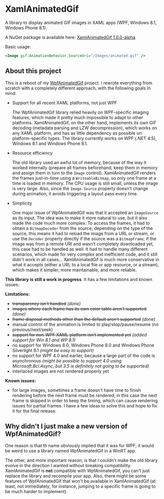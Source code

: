 XamlAnimatedGif
===============

A library to display animated GIF images in XAML apps (WPF, Windows 8.1, Windows Phone 8.1).

A NuGet package is available here: [XamlAnimatedGif 1.0.0-alpha](http://www.nuget.org/packages/XamlAnimatedGif/1.0.0-alpha)

Basic usage:

```xml
<Image gif:AnimationBehavior.SourceUri="/Images/animated.gif" />
```

About this project
------------------

This is a reboot of my [WpfAnimatedGif](https://github.com/thomaslevesque/WpfAnimatedGif) project. I rewrote everything from scratch with a completely different approach, with the following goals in mind:

- Support for all recent XAML platforms, not just WPF

  The WpfAnimatedGif library relied heavily on WPF-specific imaging features, which made it pretty much impossible to adapt to other platforms. XamlAnimatedGif, on the other hand, implements its own GIF decoding (metadata parsing and LZW decompression), which works on any XAML platform, and has as little dependency as possible on platform-specific types. The library currently works on WPF (.NET 4.5), Windows 8.1 and Windows Phone 8.1.

- Resource efficiency

  The old library used an awful lot of memory, because of the way it worked internally (prepare all frames beforehand, keep them in memory and assign them in turn to the `Image` control). XamlAnimatedGif renders the frames just-in-time using a `WriteableBitmap`, so only one frame at a time is loaded in memory. The CPU usage is still small, unless the image is very large. Also, since the `Image.Source` property doesn't change during animation, it avoids triggering a layout pass every time.

- Simplicity

  One major issue of WpfAnimatedGif was that it accepted an `ImageSource` as its input. The idea was to make it more natural to use, but it also made the code much more complex. To access the frames, it had to obtain a `BitmapDecoder` from the source; depending on the type of the source, this means it had to reload the image from a URL or stream, or use the `Decoder` property directly if the source was a `BitmapFrame`; if the image was from a remote URI and wasn't completely downloaded yet, this case had to be handled as well. It had to handle many different scenarios, which made for very complex and inefficient code, and it still didn't work in all cases... XamlAnimatedGif is much more conservative in what it accepts (either a URL to a local file or app resource, or a stream), which makes it simpler, more maintainable, and more reliable.

**This library is still a work in progress**. It has a few limitations and known issues:

**Limitations:**
- ~~transparency isn't handled~~ *(done)*
- ~~images where each frame has its own color table aren't supported~~ *(done)*
- ~~frame disposal methods other than the default aren't supported~~ *(done)*
- manual control of the animation is limited to play/stop/pause/resume (no previous/next/seek)
- ~~support for non-WPF XAML platform isn't implemented yet~~ *(added support for Win 8.1 and WP 8.1)*
- no support for Windows 8.0, Windows Phone 8.0 and Windows Phone Silverlight 8.1 *(might be easy to support)*
- no support for WPF 4.0 and earlier, because a large part of the code is asynchronous *(might be possible to support 4.0 using Microsoft.Bcl.Async, but 3.5 is definitely not going to be supported)*
- interlaced images are not rendered properly yet
 
**Known issues:**
- for large images, sometimes a frame doesn't have time to finish rendering before the next frame must be rendered; in this case the next frame is skipped in order to keep the timing, which can cause rendering issues for partial frames. I have a few ideas to solve this and hope to fix it for the final release.


Why didn't I just make a new version of WpfAnimatedGif?
-------------------------------------------------------

One reason is that th name obviously implied that it was for WPF; it would be weird to use a library named WpfAnimatedGif in a WinRT app.

The other, and more important reason, is that I couldn't make the old library evolve in the direction I wanted without breaking compatibility. XamlAnimatedGif is **not** compatible with WpfAnimatedGif, you can't just replace the library and recompile your app. Also, there might be some features of WpfAnimatedGif that won't be available in XamlAnimatedGif (at least, not immediately; for instance, jumping to a specific frame is going to be much harder to implement).
